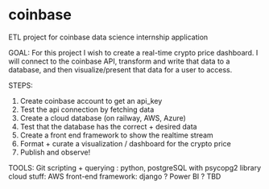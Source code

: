 # coinbase
ETL project for coinbase data science internship application 

GOAL: 
For this project I wish to create a real-time crypto price dashboard. I will connect to the coinbase API, transform and write that data to a database, and then visualize/present that data for a user to access. 

STEPS: 
1. Create coinbase account to get an api_key 
2. Test the api connection by fetching data 
3. Create a cloud database (on railway, AWS, Azure)
4. Test that the database has the correct + desired data
5. Create a front end framework to show the realtime stream 
6. Format + curate a visualization / dashboard for the crypto price
7. Publish and observe! 

TOOLS: 
Git 
scripting + querying : python, postgreSQL with psycopg2 library
cloud stuff: AWS
front-end framework: django ? Power BI ? TBD 
